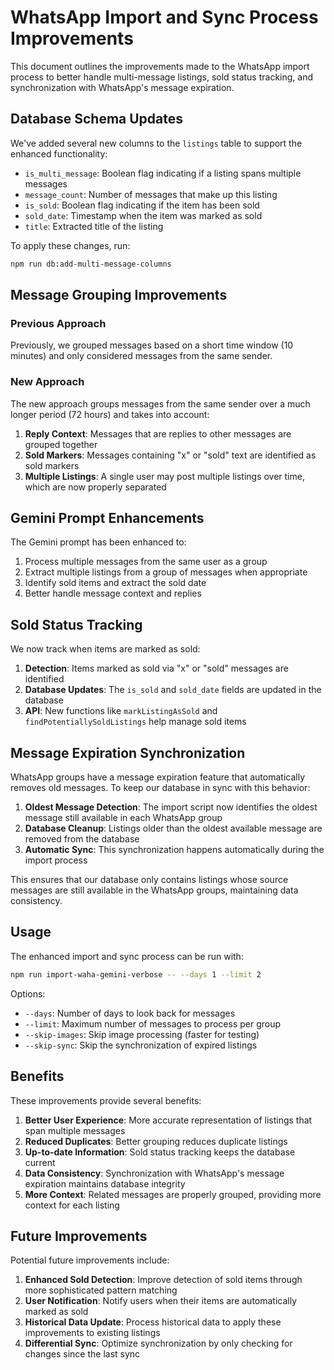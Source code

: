 # WhatsApp Import and Sync Process Improvements

This document outlines the improvements made to the WhatsApp import process to better handle multi-message listings, sold status tracking, and synchronization with WhatsApp's message expiration.

## Database Schema Updates

We've added several new columns to the `listings` table to support the enhanced functionality:

- `is_multi_message`: Boolean flag indicating if a listing spans multiple messages
- `message_count`: Number of messages that make up this listing
- `is_sold`: Boolean flag indicating if the item has been sold
- `sold_date`: Timestamp when the item was marked as sold
- `title`: Extracted title of the listing

To apply these changes, run:

```bash
npm run db:add-multi-message-columns
```

## Message Grouping Improvements

### Previous Approach
Previously, we grouped messages based on a short time window (10 minutes) and only considered messages from the same sender.

### New Approach
The new approach groups messages from the same sender over a much longer period (72 hours) and takes into account:

1. **Reply Context**: Messages that are replies to other messages are grouped together
2. **Sold Markers**: Messages containing "x" or "sold" text are identified as sold markers
3. **Multiple Listings**: A single user may post multiple listings over time, which are now properly separated

## Gemini Prompt Enhancements

The Gemini prompt has been enhanced to:

1. Process multiple messages from the same user as a group
2. Extract multiple listings from a group of messages when appropriate
3. Identify sold items and extract the sold date
4. Better handle message context and replies

## Sold Status Tracking

We now track when items are marked as sold:

1. **Detection**: Items marked as sold via "x" or "sold" messages are identified
2. **Database Updates**: The `is_sold` and `sold_date` fields are updated in the database
3. **API**: New functions like `markListingAsSold` and `findPotentiallySoldListings` help manage sold items

## Message Expiration Synchronization

WhatsApp groups have a message expiration feature that automatically removes old messages. To keep our database in sync with this behavior:

1. **Oldest Message Detection**: The import script now identifies the oldest message still available in each WhatsApp group
2. **Database Cleanup**: Listings older than the oldest available message are removed from the database
3. **Automatic Sync**: This synchronization happens automatically during the import process

This ensures that our database only contains listings whose source messages are still available in the WhatsApp groups, maintaining data consistency.

## Usage

The enhanced import and sync process can be run with:

```bash
npm run import-waha-gemini-verbose -- --days 1 --limit 2
```

Options:
- `--days`: Number of days to look back for messages
- `--limit`: Maximum number of messages to process per group
- `--skip-images`: Skip image processing (faster for testing)
- `--skip-sync`: Skip the synchronization of expired listings

## Benefits

These improvements provide several benefits:

1. **Better User Experience**: More accurate representation of listings that span multiple messages
2. **Reduced Duplicates**: Better grouping reduces duplicate listings
3. **Up-to-date Information**: Sold status tracking keeps the database current
4. **Data Consistency**: Synchronization with WhatsApp's message expiration maintains database integrity
5. **More Context**: Related messages are properly grouped, providing more context for each listing

## Future Improvements

Potential future improvements include:

1. **Enhanced Sold Detection**: Improve detection of sold items through more sophisticated pattern matching
2. **User Notification**: Notify users when their items are automatically marked as sold
3. **Historical Data Update**: Process historical data to apply these improvements to existing listings
4. **Differential Sync**: Optimize synchronization by only checking for changes since the last sync 